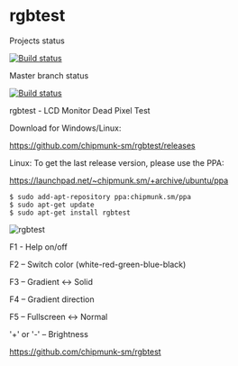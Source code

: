 # rgbtest

Projects status

[![Build status](https://ci.appveyor.com/api/projects/status/r9j3r27bagosjf79?svg=true)](https://ci.appveyor.com/project/chipmunk-sm/rgbtest)

Master branch status

[![Build status](https://ci.appveyor.com/api/projects/status/r9j3r27bagosjf79/branch/master?svg=true)](https://ci.appveyor.com/project/chipmunk-sm/rgbtest/branch/master)



rgbtest - LCD Monitor Dead Pixel Test

Download for Windows/Linux: 

https://github.com/chipmunk-sm/rgbtest/releases

Linux:
To get the last release version, please use the PPA:

https://launchpad.net/~chipmunk.sm/+archive/ubuntu/ppa

```
$ sudo add-apt-repository ppa:chipmunk.sm/ppa
$ sudo apt-get update
$ sudo apt-get install rgbtest
```

![rgbtest](https://user-images.githubusercontent.com/29524958/28501999-5427f6e8-6ff1-11e7-8744-5bb5b783d32e.png)

F1 - Help on/off

F2 – Switch color (white-red-green-blue-black)

F3 – Gradient ↔ Solid

F4 – Gradient direction

F5 – Fullscreen ↔ Normal

'+' or '-' – Brightness 

https://github.com/chipmunk-sm/rgbtest
